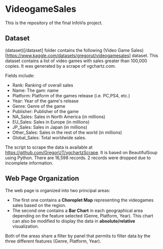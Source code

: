 # VideogameSales
This is the repository of the final InfoVis project.

## Dataset
(dataset)[/dataset] folder contains the following (Video Game Sales)[https://www.kaggle.com/datasets/gregorut/videogamesales] dataset.
This dataset contains a list of video games with sales greater than 100,000 copies. It was generated by a scrape of vgchartz.com.

Fields include:
- Rank: Ranking of overall sales
- Name: The gam: name
- Platform: Platform of the games release (i.e. PC,PS4, etc.)
- Year:  Year of the game's release
- Genre:  Genre of the game
- Publisher:  Publisher of the game
- NA_Sales:  Sales in North America (in millions)
- EU_Sales:  Sales in Europe (in millions)
- JP_Sales:  Sales in Japan (in millions)
- Other_Sales:  Sales in the rest of the world (in millions)
- Global_Sales:  Total worldwide sales.

The script to scrape the data is available at https://github.com/GregorUT/vgchartzScrape.
It is based on BeautifulSoup using Python.
There are 16,598 records. 2 records were dropped due to incomplete information.

## Web Page Organization
The web page is organized into two principal areas:
- The first one contains a **Choroplet Map** representing the videogames sales based on the region.
- The second one contains a **Bar Chart** in each geographical area depending on the feature selected (Genre, Platform, Year). This chart can also be modified to display the data in **absolute/relative** visualization.

Both of the areas share a filter by panel that permits to filter data by the three different features (Genre, Platform, Year).